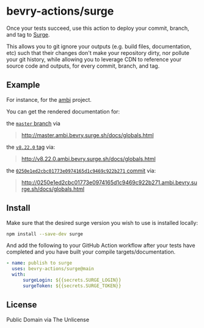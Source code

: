 # bevry-actions/surge

Once your tests succeed, use this action to deploy your commit, branch, and tag to [Surge](https://surge.sh).

This allows you to git ignore your outputs (e.g. build files, documentation, etc) such that their changes don't make your repository dirty, nor pollute your git history, while allowing you to leverage CDN to reference your source code and outputs, for every commit, branch, and tag.

## Example

For instance, for the [ambi](https://github.com/bevry/ambi) project.

You can get the rendered documentation for:

the [`master` branch](https://github.com/bevry/ambi/tree/master) via

> http://master.ambi.bevry.surge.sh/docs/globals.html

the [`v8.22.0` tag](https://github.com/bevry/ambi/releases/tag/v6.6.0) via:

> http://v8.22.0.ambi.bevry.surge.sh/docs/globals.html

the [`0250e1ed2cbc01773e0974165d1c9469c922b271` commit](https://github.com/bevry/ambi/commit/0250e1ed2cbc01773e0974165d1c9469c922b271) via:

> http://0250e1ed2cbc01773e0974165d1c9469c922b271.ambi.bevry.surge.sh/docs/globals.html

## Install

Make sure that the desired surge version you wish to use is installed locally:

```bash
npm install --save-dev surge
```

And add the following to your GitHub Action workflow after your tests have completed and you have built your compile targets/documentation.

```yaml
- name: publish to surge
  uses: bevry-actions/surge@main
  with:
      surgeLogin: ${{secrets.SURGE_LOGIN}}
      surgeToken: ${{secrets.SURGE_TOKEN}}
```

## License

Public Domain via The Unlicense
